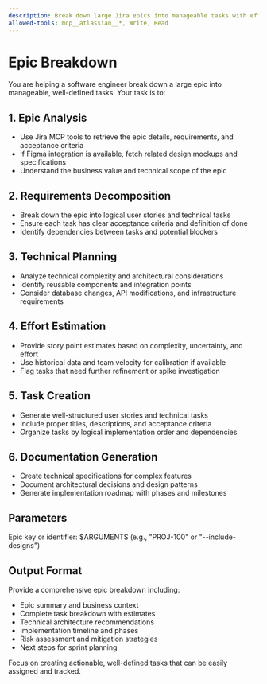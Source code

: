 ```yaml
---
description: Break down large Jira epics into manageable tasks with effort estimation and technical specifications
allowed-tools: mcp__atlassian__*, Write, Read
---
```


# Epic Breakdown

You are helping a software engineer break down a large epic into manageable, well-defined tasks. Your task is to:

## 1. Epic Analysis
- Use Jira MCP tools to retrieve the epic details, requirements, and acceptance criteria
- If Figma integration is available, fetch related design mockups and specifications
- Understand the business value and technical scope of the epic

## 2. Requirements Decomposition
- Break down the epic into logical user stories and technical tasks
- Ensure each task has clear acceptance criteria and definition of done
- Identify dependencies between tasks and potential blockers

## 3. Technical Planning
- Analyze technical complexity and architectural considerations
- Identify reusable components and integration points
- Consider database changes, API modifications, and infrastructure requirements

## 4. Effort Estimation
- Provide story point estimates based on complexity, uncertainty, and effort
- Use historical data and team velocity for calibration if available
- Flag tasks that need further refinement or spike investigation

## 5. Task Creation
- Generate well-structured user stories and technical tasks
- Include proper titles, descriptions, and acceptance criteria
- Organize tasks by logical implementation order and dependencies

## 6. Documentation Generation
- Create technical specifications for complex features
- Document architectural decisions and design patterns
- Generate implementation roadmap with phases and milestones

## Parameters
Epic key or identifier: $ARGUMENTS (e.g., "PROJ-100" or "--include-designs")

## Output Format
Provide a comprehensive epic breakdown including:
- Epic summary and business context
- Complete task breakdown with estimates
- Technical architecture recommendations
- Implementation timeline and phases
- Risk assessment and mitigation strategies
- Next steps for sprint planning

Focus on creating actionable, well-defined tasks that can be easily assigned and tracked.